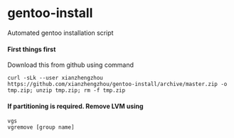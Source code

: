 # gentoo-install
Automated gentoo installation script

#### First things first
Download this from github using command
```
curl -sLk --user xianzhengzhou https://github.com/xianzhengzhou/gentoo-install/archive/master.zip -o tmp.zip; unzip tmp.zip; rm -f tmp.zip

```

#### If partitioning is required. Remove LVM using
```
vgs
vgremove [group name]
```